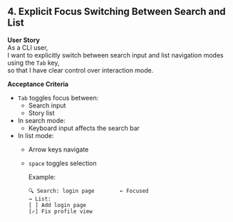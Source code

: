 ## 4. Explicit Focus Switching Between Search and List

**User Story**  
As a CLI user,  
I want to explicitly switch between search input and list navigation modes using the `Tab` key,  
so that I have clear control over interaction mode.

**Acceptance Criteria**
- `Tab` toggles focus between:
  - Search input
  - Story list
- In search mode:
  - Keyboard input affects the search bar
- In list mode:
  - Arrow keys navigate
  - `space` toggles selection

	Example:
	```
	🔍 Search: login page        ← Focused
	→ List:
	[ ] Add login page
	[✓] Fix profile view
	```